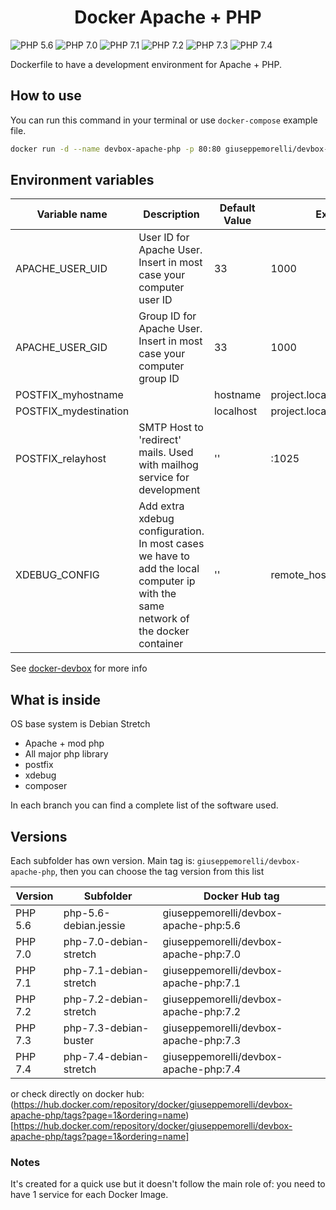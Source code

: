 <h1 align="center">Docker Apache + PHP</h1>

![PHP 5.6](https://github.com/giuseppemorelli/docker-devbox-apache-php/actions/workflows/php-5.6-debian-jessie.yml/badge.svg)
![PHP 7.0](https://github.com/giuseppemorelli/docker-devbox-apache-php/actions/workflows/php-7.0-debian-stretch.yml/badge.svg)
![PHP 7.1](https://github.com/giuseppemorelli/docker-devbox-apache-php/actions/workflows/php-7.1-debian-stretch.yml/badge.svg)
![PHP 7.2](https://github.com/giuseppemorelli/docker-devbox-apache-php/actions/workflows/php-7.2-debian-stretch.yml/badge.svg)
![PHP 7.3](https://github.com/giuseppemorelli/docker-devbox-apache-php/actions/workflows/php-7.3-debian-buster.yml/badge.svg)
![PHP 7.4](https://github.com/giuseppemorelli/docker-devbox-apache-php/actions/workflows/php-7.4-debian-stretch.yml/badge.svg)


Dockerfile to have a development environment for Apache + PHP.

## How to use

You can run this command in your terminal or use `docker-compose` example file.

```bash
docker run -d --name devbox-apache-php -p 80:80 giuseppemorelli/devbox-apache-php:7.4 -v <your html project full path>:/var/www/html/
```

## Environment variables

| Variable name         | Description                                                                                                                           | Default Value | Example                  |
| --------------------- |---------------------------------------------------------------------------------------------------------------------------------------| ------------- | ------------------------ |
| APACHE_USER_UID       | User ID for Apache User. Insert in most case your computer user ID                                                                    | 33            | 1000                     |
| APACHE_USER_GID       | Group ID for Apache User. Insert in most case your computer group ID                                                                  | 33            | 1000                     |
| POSTFIX_myhostname    |                                                                                                                                       | hostname      | project.local            |
| POSTFIX_mydestination |                                                                                                                                       | localhost     | project.local            |
| POSTFIX_relayhost     | SMTP Host to 'redirect' mails. Used with mailhog service for development                                                              | ''            | <mailhog-ip>:1025        |
| XDEBUG_CONFIG         | Add extra xdebug configuration.<br />In most cases we have to add the local computer ip with the same network of the docker container | ''            | remote_host=172.16.244.1 |

See [docker-devbox](https://github.com/giuseppemorelli/docker-devbox) for more info

## What is inside

OS base system is Debian Stretch

- Apache + mod php
- All major php library
- postfix
- xdebug
- composer

In each branch you can find a complete list of the software used.



## Versions

Each subfolder has own version. Main tag is: `giuseppemorelli/devbox-apache-php`, then you can choose the tag version from this list

| Version | Subfolder              | Docker Hub tag                        |
| ------- |------------------------|---------------------------------------|
| PHP 5.6 | php-5.6-debian.jessie  | giuseppemorelli/devbox-apache-php:5.6 |
| PHP 7.0 | php-7.0-debian-stretch | giuseppemorelli/devbox-apache-php:7.0 |
| PHP 7.1 | php-7.1-debian-stretch | giuseppemorelli/devbox-apache-php:7.1 |
| PHP 7.2 | php-7.2-debian-stretch | giuseppemorelli/devbox-apache-php:7.2 |
| PHP 7.3 | php-7.3-debian-buster  | giuseppemorelli/devbox-apache-php:7.3 |
| PHP 7.4 | php-7.4-debian-stretch | giuseppemorelli/devbox-apache-php:7.4 |

or check directly on docker hub: (https://hub.docker.com/repository/docker/giuseppemorelli/devbox-apache-php/tags?page=1&ordering=name)[https://hub.docker.com/repository/docker/giuseppemorelli/devbox-apache-php/tags?page=1&ordering=name]

### Notes

It's created for a quick use but it doesn't follow the main role of: you need to have 1 service for each Docker Image. 
